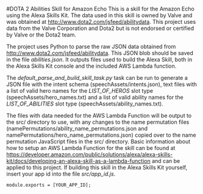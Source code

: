 #DOTA 2 Abilities Skill for Amazon Echo
This is a skill for the Amazon Echo using the Alexa Skills Kit. The data used in this skill is owned by Valve and was obtained at http://www.dota2.com/jsfeed/abilitydata. This project uses data from the Valve Corporation and Dota2 but is not endorsed or certified by Valve or the Dota2 team.

The project uses Python to parse the raw JSON data obtained from http://www.dota2.com/jsfeed/abilitydata. This JSON blob should be saved in the file *abilities.json*. It outputs files used to build the Alexa Skill, both in the Alexa Skills Kit console and the included AWS Lambda function.

The *default_parse_and_build_skill_task.py* task can be run to generate a JSON file with the intent schema (speechAssets/intents.json), text files with a list of valid hero names for the *LIST_OF_HEROS* slot type (speechAssets/hero_names.txt) and a list of valid ability names for the *LIST_OF_ABILITIES* slot type (speechAssets/ability_names.txt).

The files with data needed for the AWS Lambda Function will be output to the src/ directory to use, with any changes to the name permutation files (namePermutations/ability_name_permutations.json and namePermutations/hero_name_permutations.json) copied over to the name permutation JavaScript files in the src/ directory. Basic information about how to setup an AWS Lambda Function for the skill can be found at https://developer.amazon.com/public/solutions/alexa/alexa-skills-kit/docs/developing-an-alexa-skill-as-a-lambda-function and can be applied to this project. If building this skill in the Alexa Skills Kit yourself, insert your app id into the file *src/app_id.js*.

`module.exports = [YOUR_APP_ID];`
